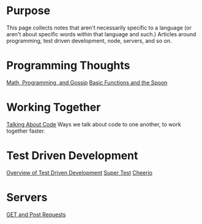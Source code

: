 <!-- TITLE: Reference Notes -->
<!-- SUBTITLE: General Notes about our Programming -->

# Purpose

This page collects notes that aren't necessarily specific to a language (or aren't about specific words within that language and such.)  Articles around programming, test driven development, node, servers, and so on.


# Programming Thoughts
[Math, Programming, and Gossip](reference-notes/math-programming-and-gossip)
[Basic Functions and the Spoon](reference-notes/basic-functions-and-the-spoon)
# Working Together
[Talking About Code](talking-about-code)
Ways we talk about code to one another, to work together faster.
# Test Driven Development
[Overview of Test Driven Development](reference-notes/test-driven-development-overview)
[Super Test](super-test)
[Cheerio](reference-notes/cheerio)
# Servers
[GET and Post Requests](reference-notes/get-and-post)

